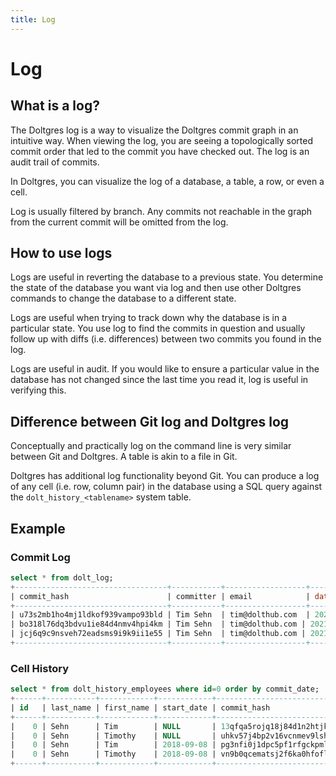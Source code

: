```yaml
---
title: Log
---
```


# Log

## What is a log?

The Doltgres log is a way to visualize the Doltgres commit graph in an intuitive way. When viewing
the log, you are seeing a topologically sorted commit order that led to the commit you have checked
out. The log is an audit trail of commits.

In Doltgres, you can visualize the log of a database, a table, a row, or even a cell.

Log is usually filtered by branch. Any commits not reachable in the graph from the current commit
will be omitted from the log.

## How to use logs

Logs are useful in reverting the database to a previous state. You determine the state of the
database you want via log and then use other Doltgres commands to change the database to a different
state.

Logs are useful when trying to track down why the database is in a particular state. You use log to
find the commits in question and usually follow up with diffs (i.e. differences) between two commits
you found in the log.

Logs are useful in audit. If you would like to ensure a particular value in the database has not
changed since the last time you read it, log is useful in verifying this.

## Difference between Git log and Doltgres log

Conceptually and practically log on the command line is very similar between Git and Doltgres. A
table is akin to a file in Git.

Doltgres has additional log functionality beyond Git. You can produce a log of any cell (i.e. row,
column pair) in the database using a SQL query against the `dolt_history_<tablename>` system table.

## Example

### Commit Log

```sql
select * from dolt_log;
+----------------------------------+-----------+------------------+-----------------------------------+----------------------------+
| commit_hash                      | committer | email            | date                              | message                    |
+----------------------------------+-----------+------------------+-----------------------------------+----------------------------+
| u73s2mb1ho4mj1ldkof939vampo93bld | Tim Sehn  | tim@dolthub.com  | 2021-12-06 10:45:11.148 -0800 PST | This is a commit           |
| bo318l76dq3bdvu1ie84d4nmv4hpi4km | Tim Sehn  | tim@dolthub.com | 2021-12-02 16:55:00.101 -0800 PST | This is a commit           |
| jcj6q9c9nsveh72eadsms9i9k9ii1e55 | Tim Sehn  | tim@dolthub.com | 2021-12-02 16:54:35.87 -0800 PST  | Initialize data repository |
+----------------------------------+-----------+------------------+-----------------------------------+----------------------------+
```

### Cell History

```sql
select * from dolt_history_employees where id=0 order by commit_date;
+------+-----------+------------+------------+----------------------------------+-----------+-------------------------+
| id   | last_name | first_name | start_date | commit_hash                      | committer | commit_date             |
+------+-----------+------------+------------+----------------------------------+-----------+-------------------------+
|    0 | Sehn      | Tim        | NULL       | 13qfqa5rojq18j84d1n2htjkm6fletg4 | Tim Sehn  | 2022-06-07 16:39:32.066 |
|    0 | Sehn      | Timothy    | NULL       | uhkv57j4bp2v16vcnmev9lshgkqq8ppb | Tim Sehn  | 2022-06-07 16:41:49.847 |
|    0 | Sehn      | Tim        | 2018-09-08 | pg3nfi0j1dpc5pf1rfgckpmlteaufdrt | Tim Sehn  | 2022-06-07 16:44:37.513 |
|    0 | Sehn      | Timothy    | 2018-09-08 | vn9b0qcematsj2f6ka0hfoflhr5s6p0b | Tim Sehn  | 2022-06-07 17:10:02.07  |
+------+-----------+------------+------------+----------------------------------+-----------+-------------------------+
```
